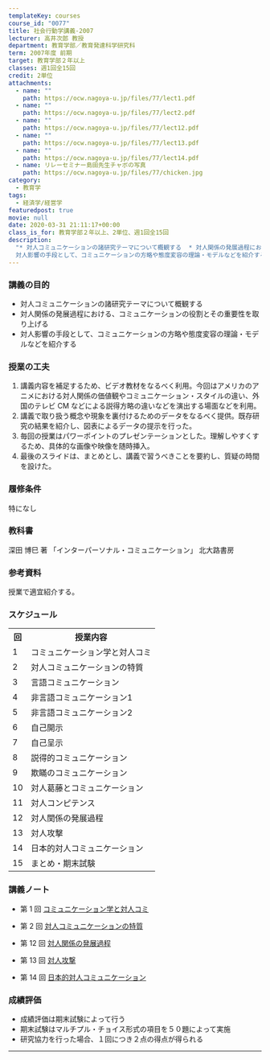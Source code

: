 ```yaml
---
templateKey: courses
course_id: "0077"
title: 社会行動学講義-2007
lecturer: 高井次郎 教授
department: 教育学部／教育発達科学研究科
term: 2007年度 前期
target: 教育学部２年以上
classes: 週1回全15回
credit: 2単位
attachments:
  - name: ""
    path: https://ocw.nagoya-u.jp/files/77/lect1.pdf
  - name: ""
    path: https://ocw.nagoya-u.jp/files/77/lect2.pdf
  - name: ""
    path: https://ocw.nagoya-u.jp/files/77/lect12.pdf
  - name: ""
    path: https://ocw.nagoya-u.jp/files/77/lect13.pdf
  - name: ""
    path: https://ocw.nagoya-u.jp/files/77/lect14.pdf
  - name: リレーセミナー島田先生チャボの写真
    path: https://ocw.nagoya-u.jp/files/77/chicken.jpg
category:
  - 教育学
tags:
  - 経済学/経営学
featuredpost: true
movie: null
date: 2020-03-31 21:11:17+00:00
class_is_for: 教育学部２年以上、2単位、週1回全15回
description:
  "* 対人コミュニケーションの諸研究テーマについて概観する  * 対人関係の発展過程における、コミュニケーションの役割とその重要性を取り上げる  *
  対人影響の手段として、コミュニケーションの方略や態度変容の理論・モデルなどを紹介する ...."
---
```


### 講義の目的

- 対人コミュニケーションの諸研究テーマについて概観する
- 対人関係の発展過程における、コミュニケーションの役割とその重要性を取り上げる
- 対人影響の手段として、コミュニケーションの方略や態度変容の理論・モデルなどを紹介する

### 授業の工夫

1. 講義内容を補足するため、ビデオ教材をなるべく利用。今回はアメリカのアニメにおける対人関係の価値観やコミュニケーション・スタイルの違い、外国のテレビ CM などによる説得方略の違いなどを演出する場面などを利用。
2. 講義で取り扱う概念や現象を裏付けるためのデータをなるべく提供。既存研究の結果を紹介し、図表によるデータの提示を行った。
3. 毎回の授業はパワーポイントのプレゼンテーションとした。理解しやすくするため、具体的な画像や映像を随時挿入。
4. 最後のスライドは、まとめとし、講義で習うべきことを要約し、質疑の時間を設けた。

### 履修条件

特になし

### 教科書

深田 博巳 著 「インターパーソナル・コミュニケーション」 北大路書房

### 参考資料

授業で適宜紹介する。

<h3>スケジュール</h3>
<table class="basic" width="455">
<tr>
<th class="center" width="20">回</th>
<th class="center">授業内容</th>
</tr>
<tr>
<td class="center" width="20">1</td>
<td>
コミュニケーション学と対人コミ
</td>
</tr>
<tr>
<td class="center" width="20">2</td>
<td>
対人コミュニケーションの特質
</td>
</tr>
<tr>
<td class="center" width="20">3</td>
<td>
言語コミュニケーション
</td>
</tr>
<tr>
<td class="center" width="20">4</td>
<td>
非言語コミュニケーション1
</td>
</tr>
<tr>
<td class="center" width="20">5</td>
<td>
非言語コミュニケーション2
</td>
</tr>
<tr>
<td class="center" width="20">6</td>
<td>
自己開示
</td>
</tr>
<tr>
<td class="center" width="20">7</td>
<td>
自己呈示
</td>
</tr>
<tr>
<td class="center" width="20">8</td>
<td>
説得的コミュニケーション
</td>
</tr>
<tr>
<td class="center" width="20">9</td>
<td>
欺瞞のコミュニケーション
</td>
</tr>
<tr>
<td class="center" width="20">10</td>
<td>
対人葛藤とコミュニケーション
</td>
</tr>
<tr>
<td class="center" width="20">11</td>
<td>
対人コンピテンス
</td>
</tr>
<tr>
<td class="center" width="20">12</td>
<td>
対人関係の発展過程
</td>
</tr>
<tr>
<td class="center" width="20">13</td>
<td>
対人攻撃
</td>
</tr>
<tr>
<td class="center" width="20">14</td>
<td>
日本的対人コミュニケーション</td>
</tr>
<tr>
<td class="center" width="20">15</td>
<td>
まとめ・期末試験
</td>
</tr>
</table>

### 講義ノート

- 第 1 回
  [コミュニケーション学と対人コミ](https://ocw.nagoya-u.jp/files/77/lect1.pdf)

- 第 2 回
  [対人コミュニケーションの特質](https://ocw.nagoya-u.jp/files/77/lect2.pdf)

- 第 12 回
  [対人関係の発展過程](https://ocw.nagoya-u.jp/files/77/lect12.pdf)

- 第 13 回
  [対人攻撃](https://ocw.nagoya-u.jp/files/77/lect13.pdf)

- 第 14 回
  [日本的対人コミュニケーション](https://ocw.nagoya-u.jp/files/77/lect14.pdf)

### 成績評価

- 成績評価は期末試験によって行う
- 期末試験はマルチプル・チョイス形式の項目を５０題によって実施
- 研究協力を行った場合、１回につき２点の得点が得られる

---
